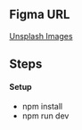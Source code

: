 ## Figma URL

[Unsplash Images](https://www.figma.com/file/O2MaAAlr4nznh7m53azatL/Unsplash-images?node-id=0%3A1&t=cYDOCgqOs9IX2If0-1)

## Steps

#### Setup

- npm install
- npm run dev
